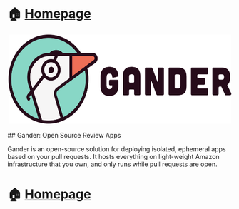# 🏠 [Homepage](https://gander-framework.github.io/)

<p align="center">
  <img src="public/images/logos/gander_logo_color.png" width="500" height="200" />
</p>
## Gander: Open Source Review Apps

Gander is an open-source solution for deploying isolated, ephemeral apps based on your pull requests. It hosts everything on light-weight Amazon infrastructure that you own, and only runs while pull requests are open.

# 🏠 [Homepage](https://gander-framework.github.io/)
